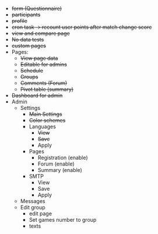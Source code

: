 - ~~form (Questionnaire)~~
- ~~participants~~
- ~~profile~~
- ~~cron task -> recount user points after match change score~~
- ~~view and compare page~~
- ~~No data tests~~
- ~~custom pages~~
- Pages:
  - ~~View page data~~ 
  - ~~Editable for admins~~
  - ~~Schedule~~
  - ~~Groups~~
  - ~~Comments (Forum)~~
  - ~~Pivot table (summary)~~
- ~~Dashboard for admin~~
- Admin
  - Settings
    - ~~Main Settings~~
    - ~~Color schemes~~
    - Languages
      - ~~View~~
      - ~~Save~~
      - Apply
    - Pages
      - Registration (enable)
      - Forum (enable)
      - Summary (enable)
    - SMTP
      - View
      - Save
      - Apply
  - Messages
  - Edit group
    - edit page
    - Set games number to group
    - texts

